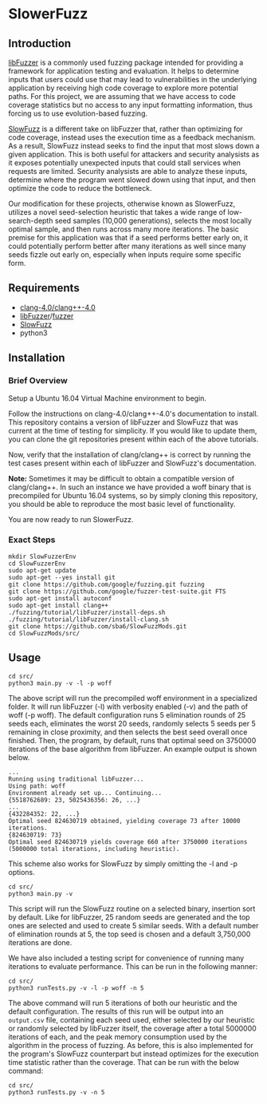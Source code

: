 # SlowerFuzz

## Introduction

[libFuzzer](https://llvm.org/docs/LibFuzzer.html) is a commonly used fuzzing package intended for providing a framework for application testing and evaluation. It helps to determine inputs that users could use that may lead to vulnerabilities in the underlying application by receiving high code coverage to explore more potential paths. For this project, we are assuming that we have access to code coverage statistics but no access to any input formatting information, thus forcing us to use evolution-based fuzzing. 

[SlowFuzz](https://arxiv.org/pdf/1708.08437.pdf) is a different take on libFuzzer that, rather than optimizing for code coverage, instead uses the execution time as a feedback mechanism. As a result, SlowFuzz instead seeks to find the input that most slows down a given application. This is both useful for attackers and security analysists as it exposes potentially unexpected inputs that could stall services when requests are limited. Security analysists are able to analyze these inputs, determine where the program went slowed down using that input, and then optimize the code to reduce the bottleneck.

Our modification for these projects, otherwise known as SlowerFuzz, utilizes a novel seed-selection heuristic that takes a wide range of low-search-depth seed samples (10,000 generations), selects the most locally optimal sample, and then runs across many more iterations. The basic premise for this application was that if a seed performs better early on, it could potentially perform better after many iterations as well since many seeds fizzle out early on, especially when inputs require some specific form. 

## Requirements
- [clang-4.0/clang++-4.0](https://releases.llvm.org/4.0.0/tools/clang/docs/ReleaseNotes.html)
- [libFuzzer](https://github.com/google/fuzzing)/[fuzzer](https://github.com/google/fuzzing/blob/master/tutorial/libFuzzerTutorial.md)
- [SlowFuzz](https://github.com/nettrino/slowfuzz)
- python3

## Installation

### Brief Overview

Setup a Ubuntu 16.04 Virtual Machine environment to begin. 

Follow the instructions on clang-4.0/clang++-4.0's documentation to install. This repository contains a version of libFuzzer and SlowFuzz that was current at the time of testing for simplicity. If you would like to update them, you can clone the git repositories present within each of the above tutorials.

Now, verify that the installation of clang/clang++ is correct by running the test cases present within each of libFuzzer and SlowFuzz's documentation.

**Note:** Sometimes it may be difficult to obtain a compatible version of clang/clang++. In such an instance we have provided a woff binary that is precompiled for Ubuntu 16.04 systems, so by simply cloning this repository, you should be able to reproduce the most basic level of functionality.

You are now ready to run SlowerFuzz.

### Exact Steps

```
mkdir SlowFuzzerEnv
cd SlowFuzzerEnv
sudo apt-get update
sudo apt-get --yes install git
git clone https://github.com/google/fuzzing.git fuzzing
git clone https://github.com/google/fuzzer-test-suite.git FTS
sudo apt-get install autoconf
sudo apt-get install clang++
./fuzzing/tutorial/libFuzzer/install-deps.sh
./fuzzing/tutorial/libFuzzer/install-clang.sh
git clone https://github.com/sba6/SlowFuzzMods.git
cd SlowFuzzMods/src/
```

## Usage

```
cd src/
python3 main.py -v -l -p woff
```

The above script will run the precompiled woff environment in a specialized folder. It will run libFuzzer (-l) with verbosity enabled (-v) and the path of woff (-p woff). The default configuration runs 5 elimination rounds of 25 seeds each, eliminates the worst 20 seeds, randomly selects 5 seeds per 5 remaining in close proximity, and then selects the best seed overall once finished. Then, the program, by default, runs that optimal seed on 3750000 iterations of the base algorithm from libFuzzer. An example output is shown below.

```
...
Running using traditional libFuzzer...
Using path: woff
Environment already set up... Continuing... 
{5518762689: 23, 5025436356: 26, ...}
...
{432284352: 22, ...}
Optimal seed 824630719 obtained, yielding coverage 73 after 10000 iterations.
{824630719: 73}
Optimal seed 824630719 yields coverage 660 after 3750000 iterations (5000000 total iterations, including heuristic).
```

This scheme also works for SlowFuzz by simply omitting the -l and -p options. 

```
cd src/
python3 main.py -v
```
This script will run the SlowFuzz routine on a selected binary, insertion sort by default. Like for libFuzzer, 25 random seeds are generated and the top ones are selected and used to create 5 similar seeds. With a default number of elimination rounds at 5, the top seed is chosen and a default 3,750,000 iterations are done.

We have also included a testing script for convenience of running many iterations to evaluate performance. This can be run in the following manner:

```
cd src/
python3 runTests.py -v -l -p woff -n 5
```

The above command will run 5 iterations of both our heuristic and the default configuration. The results of this run will be output into an `output.csv` file, containing each seed used, either selected by our heuristic or randomly selected by libFuzzer itself, the coverage after a total 5000000 iterations of each, and the peak memory consumption used by the algorithm in the process of fuzzing. As before, this is also implemented for the program's SlowFuzz counterpart but instead optimizes for the execution time statistic rather than the coverage. That can be run with the below command:

```
cd src/
python3 runTests.py -v -n 5
```
